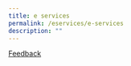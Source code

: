 ```yaml
---
title: e services
permalink: /eservices/e-services
description: ""
---
```





[Feedback](/eServices/Feedback)